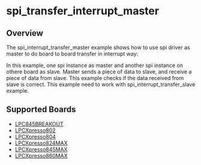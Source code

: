 # spi_transfer_interrupt_master

## Overview
The spi_interrupt_transfer_master example shows how to use spi driver as master to do board to board
transfer in interrupt way:

In this example, one spi instance as master and another spi instance on othere board as slave. Master
sends a piece of data to slave, and receive a piece of data from slave. This example checks if the 
data received from slave is correct. This example need to work with spi_interrupt_transfer_slave example.

## Supported Boards
- [LPC845BREAKOUT](../../../../_boards/lpc845breakout/driver_examples/spi/transfer_interrupt/master/example_board_readme.md)
- [LPCXpresso802](../../../../_boards/lpcxpresso802/driver_examples/spi/transfer_interrupt/master/example_board_readme.md)
- [LPCXpresso804](../../../../_boards/lpcxpresso804/driver_examples/spi/transfer_interrupt/master/example_board_readme.md)
- [LPCXpresso824MAX](../../../../_boards/lpcxpresso824max/driver_examples/spi/transfer_interrupt/master/example_board_readme.md)
- [LPCXpresso845MAX](../../../../_boards/lpcxpresso845max/driver_examples/spi/transfer_interrupt/master/example_board_readme.md)
- [LPCXpresso860MAX](../../../../_boards/lpcxpresso860max/driver_examples/spi/transfer_interrupt/master/example_board_readme.md)
